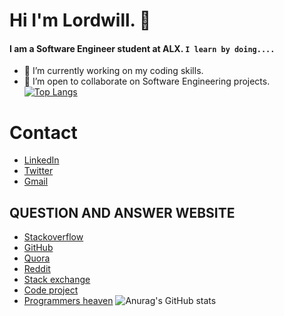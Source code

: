 # Hi I'm Lordwill. 👋

#### I am a Software Engineer student at ALX. `I learn by doing....`

- 🔭 I’m currently working on my coding skills.
- 👯 I’m open to collaborate on Software Engineering projects.
[![Top Langs](https://github-readme-stats.vercel.app/api/top-langs/?username=Lordwill1&layout=compact)](https://github.com/Lordwill1/github-readme-stats)

# Contact 
* [LinkedIn](https://www.linkedin.com/in/godswill-kalu-358750221/)
* [Twitter](https://twitter.com/IamLordwill)
* [Gmail](messagelordwill@gmail.com)

## QUESTION AND ANSWER WEBSITE 

* [Stackoverflow](https://Stackoverflow.com/)
* [GitHub](https://github.com/)
* [Quora](https://quora.com/)
* [Reddit](https://reddit.com/)
* [Stack exchange](https://Stackexchange.com/)
* [Code project](https://codeproject.com/)
* [Programmers heaven](https://programmersheaven.com/)
![Anurag's GitHub stats](https://github-readme-stats.vercel.app/api?username=Lordwill1&show_icons=true&theme=radical)
